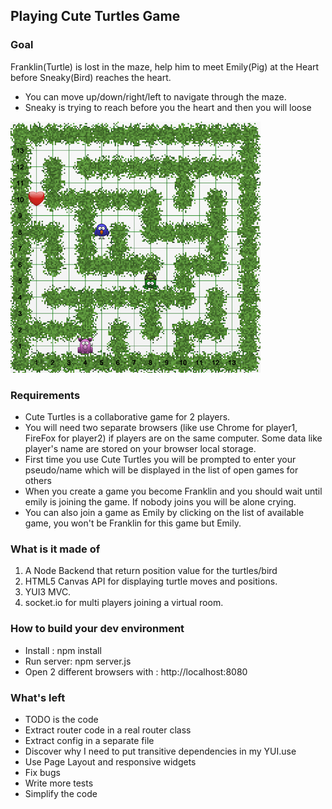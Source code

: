 ## Playing Cute Turtles Game

### Goal

Franklin(Turtle) is lost in the maze, help him to meet Emily(Pig) at the Heart before Sneaky(Bird) reaches the heart.

* You can move up/down/right/left to navigate through the maze.
* Sneaky is trying to reach before you the heart and then you will loose

![CuteTurtles](/cute.png)

### Requirements
* Cute Turtles is a collaborative game for 2 players.
* You will need two separate browsers (like use Chrome for player1, FireFox for player2) if players are on the same computer.
Some data like player's name are stored on your browser local storage.
* First time you use Cute Turtles you will be prompted to enter your pseudo/name which will be displayed in the list of open games for others
* When you create a game you become Franklin and you should wait until emily is joining the game. If nobody joins you will be alone crying.
* You can also join a game as Emily by clicking on the list of available game, you won't be Franklin for this game but Emily.

### What is it made of

1. A Node Backend that return position value for the turtles/bird
3. HTML5 Canvas API for displaying turtle moves and positions.
4. YUI3 MVC.
5. socket.io for multi players joining a virtual room.

### How to build your dev environment
* Install : npm install
* Run server: npm server.js
* Open 2 different browsers with : http://localhost:8080

### What's left
* TODO is the code
* Extract router code in a real router class
* Extract config in a separate file
* Discover why I need to put transitive dependencies in my YUI.use
* Use Page Layout and responsive widgets
* Fix bugs
* Write more tests
* Simplify the code


